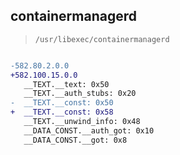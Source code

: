 ## containermanagerd

> `/usr/libexec/containermanagerd`

```diff

-582.80.2.0.0
+582.100.15.0.0
   __TEXT.__text: 0x50
   __TEXT.__auth_stubs: 0x20
-  __TEXT.__const: 0x50
+  __TEXT.__const: 0x58
   __TEXT.__unwind_info: 0x48
   __DATA_CONST.__auth_got: 0x10
   __DATA_CONST.__got: 0x8

```
